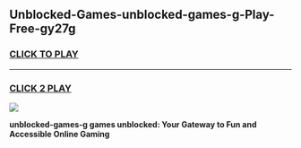 
## Unblocked-Games-unblocked-games-g-Play-Free-gy27g
<h3>
<a href="https://premium76.site?title=unblocked-games-g&ref=09A">CLICK TO PLAY</a></h3>
<hr>

<h3>
<a href="https://premium76.site?title=unblocked-games-g&ref=09A">CLICK 2 PLAY</a>
  
</h3>

<a href="https://premium76.site?title=unblocked-games-g&ref=09A"><img src="https://clearcache.store/games.png"></a>


**unblocked-games-g games unblocked: Your Gateway to Fun and Accessible Online Gaming**
